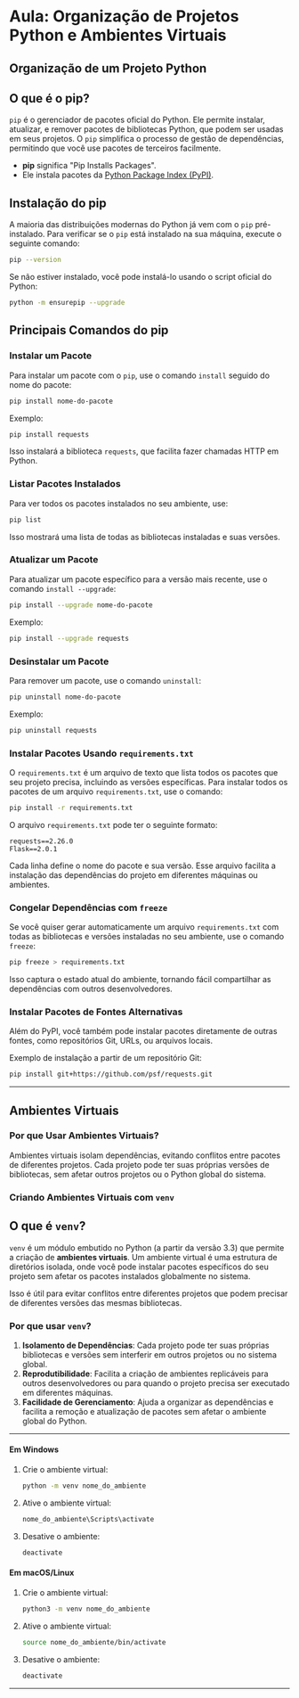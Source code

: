 # Aula: Organização de Projetos Python e Ambientes Virtuais

## Organização de um Projeto Python

## O que é o pip?

`pip` é o gerenciador de pacotes oficial do Python. Ele permite instalar, atualizar, e remover pacotes de bibliotecas Python, que podem ser usadas em seus projetos. O `pip` simplifica o processo de gestão de dependências, permitindo que você use pacotes de terceiros facilmente.

- **pip** significa "Pip Installs Packages".
- Ele instala pacotes da [Python Package Index (PyPI)](https://pypi.org/).

## Instalação do pip

A maioria das distribuições modernas do Python já vem com o `pip` pré-instalado. Para verificar se o `pip` está instalado na sua máquina, execute o seguinte comando:

```bash
pip --version
```

Se não estiver instalado, você pode instalá-lo usando o script oficial do Python:

```bash
python -m ensurepip --upgrade
```

## Principais Comandos do pip

### Instalar um Pacote

Para instalar um pacote com o `pip`, use o comando `install` seguido do nome do pacote:

```bash
pip install nome-do-pacote
```

Exemplo:

```bash
pip install requests
```

Isso instalará a biblioteca `requests`, que facilita fazer chamadas HTTP em Python.

### Listar Pacotes Instalados

Para ver todos os pacotes instalados no seu ambiente, use:

```bash
pip list
```

Isso mostrará uma lista de todas as bibliotecas instaladas e suas versões.

### Atualizar um Pacote

Para atualizar um pacote específico para a versão mais recente, use o comando `install --upgrade`:

```bash
pip install --upgrade nome-do-pacote
```

Exemplo:

```bash
pip install --upgrade requests
```

### Desinstalar um Pacote

Para remover um pacote, use o comando `uninstall`:

```bash
pip uninstall nome-do-pacote
```

Exemplo:

```bash
pip uninstall requests
```

### Instalar Pacotes Usando `requirements.txt`

O `requirements.txt` é um arquivo de texto que lista todos os pacotes que seu projeto precisa, incluindo as versões específicas. Para instalar todos os pacotes de um arquivo `requirements.txt`, use o comando:

```bash
pip install -r requirements.txt
```

O arquivo `requirements.txt` pode ter o seguinte formato:

```
requests==2.26.0
Flask==2.0.1
```

Cada linha define o nome do pacote e sua versão. Esse arquivo facilita a instalação das dependências do projeto em diferentes máquinas ou ambientes.

### Congelar Dependências com `freeze`

Se você quiser gerar automaticamente um arquivo `requirements.txt` com todas as bibliotecas e versões instaladas no seu ambiente, use o comando `freeze`:

```bash
pip freeze > requirements.txt
```

Isso captura o estado atual do ambiente, tornando fácil compartilhar as dependências com outros desenvolvedores.

### Instalar Pacotes de Fontes Alternativas

Além do PyPI, você também pode instalar pacotes diretamente de outras fontes, como repositórios Git, URLs, ou arquivos locais.

Exemplo de instalação a partir de um repositório Git:

```bash
pip install git+https://github.com/psf/requests.git
```

---

## Ambientes Virtuais

### Por que Usar Ambientes Virtuais?

Ambientes virtuais isolam dependências, evitando conflitos entre pacotes de diferentes projetos. Cada projeto pode ter suas próprias versões de bibliotecas, sem afetar outros projetos ou o Python global do sistema.

### Criando Ambientes Virtuais com `venv`

## O que é `venv`?

`venv` é um módulo embutido no Python (a partir da versão 3.3) que permite a criação de **ambientes virtuais**. Um ambiente virtual é uma estrutura de diretórios isolada, onde você pode instalar pacotes específicos do seu projeto sem afetar os pacotes instalados globalmente no sistema. 

Isso é útil para evitar conflitos entre diferentes projetos que podem precisar de diferentes versões das mesmas bibliotecas.

### Por que usar `venv`?

1. **Isolamento de Dependências**: Cada projeto pode ter suas próprias bibliotecas e versões sem interferir em outros projetos ou no sistema global.
2. **Reprodutibilidade**: Facilita a criação de ambientes replicáveis para outros desenvolvedores ou para quando o projeto precisa ser executado em diferentes máquinas.
3. **Facilidade de Gerenciamento**: Ajuda a organizar as dependências e facilita a remoção e atualização de pacotes sem afetar o ambiente global do Python.

---

#### Em Windows

1. Crie o ambiente virtual:
   ```bash
   python -m venv nome_do_ambiente
   ```

2. Ative o ambiente virtual:
   ```bash
   nome_do_ambiente\Scripts\activate
   ```

3. Desative o ambiente:
   ```bash
   deactivate
   ```

#### Em macOS/Linux

1. Crie o ambiente virtual:
   ```bash
   python3 -m venv nome_do_ambiente
   ```

2. Ative o ambiente virtual:
   ```bash
   source nome_do_ambiente/bin/activate
   ```

3. Desative o ambiente:
   ```bash
   deactivate
   ```

---